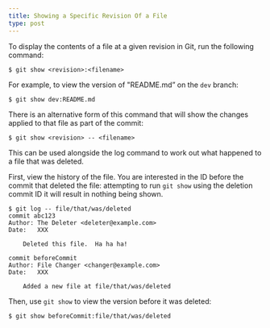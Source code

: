 ```yaml
---
title: Showing a Specific Revision Of a File
type: post
---
```


To display the contents of a file at a given revision in Git, run the following command:

    $ git show <revision>:<filename>

For example, to view the version of "README.md” on the `dev` branch:

    $ git show dev:README.md

There is an alternative form of this command that will show the changes applied to that file as part of the commit:

    $ git show <revision> -- <filename>

This can be used alongside the log command to work out what happened to a file that was deleted.

First, view the history of the file.  You are interested in the ID before the commit that deleted the file: attempting to run `git show` using the deletion commit ID it will result in nothing being shown.

    $ git log -- file/that/was/deleted
    commit abc123
    Author: The Deleter <deleter@example.com>
    Date:   XXX
    
        Deleted this file.  Ha ha ha!
    
    commit beforeCommit
    Author: File Changer <changer@example.com>
    Date:   XXX
    
        Added a new file at file/that/was/deleted

Then, use `git show` to view the version before it was deleted:

    $ git show beforeCommit:file/that/was/deleted
